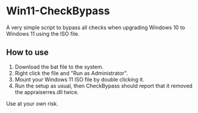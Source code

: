 # Win11-CheckBypass
A very simple script to bypass all checks when upgrading Windows 10 to Windows 11 using the ISO file.
## How to use
1. Download the bat file to the system.
2. Right click the file and "Run as Administrator".
3. Mount your Windows 11 ISO file by double clicking it.
4. Run the setup as usual, then CheckBypass should report that it removed the appraiserres.dll twice.

Use at your own risk.
